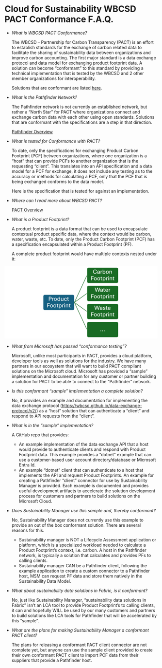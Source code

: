 # Cloud for Sustainability WBCSD PACT Conformance F.A.Q.

- *What is WBCSD PACT Conformance?*

  The WBCSD – Partnership for Carbon Transparency (PACT) is an effort to establish standards for the exchange of carbon related data to facilitate the sharing of sustainability data between organizations and improve carbon accounting. The first major standard is a data exchange protocol and data model for exchanging product footprint data.  A solution can become “conformant” to this standard by providing a technical implementation that is tested by the WBCSD and 2 other member organizations for interoperability.

  Solutions that are conformant are listed [here](https://catalog.carbon-transparency.com). 

- *What is the Pathfinder Network?*

  The Pathfinder network is not currently an established network, but rather a “North Star” for PACT where organizations connect and exchange carbon data with each other using open standards. Solutions that are conformant with the specifications are a step in that direction. 

  [Pathfinder Overview](https://www.carbon-transparency.com/media/srhhloun/pathfinder-framework.pdf)

- *What is tested for Conformance with PACT?*

  To date, only the specifications for exchanging Product Carbon Footprint (PCF) between organizations, where one organization is a “host” that can provide PCFs to another organization that is the requesting “client”. This translates into an API specification and a data model for a PCF for exchange, it does not include any testing as to the accuracy or methods for calculating a PCF, only that the PCF that is being exchanged conforms to the data model.

  Here is the specification that is tested for against an implementation.

- *Where can I read more about WBCSD PACT?*

  [PACT Overview](https://www.carbon-transparency.com)

- *What is a Product Footprint?*

  A product footprint is a data format that can be used to encapsulate contextual product specific data, where the context would be carbon, water, waste, etc.  To date, only the Product Carbon Footprint (PCF) has a specification encapsulated within a Product Footprint (PF).

  A complete product footprint would have multiple contexts nested under it:

![Product Footprint](./images/pf.png)

- *What from Microsoft has passed “conformance testing”?*

  Microsoft, unlike most participants in PACT, provides a cloud platform, developer tools as well as solutions for the industry. We have many partners in our ecosystem that will want to build PACT compliant solutions on the Microsoft cloud.  Microsoft has provided a “sample” implementation and documentation for any customer or partner building a solution for PACT to be able to connect to the “Pathfinder” network.

- *Is this conformant “sample” implementation a complete solution?*

  No, it provides an example and documentation for implementing the data exchange protocol (https://wbcsd.github.io/data-exchange-protocol/v2/) as a “host” solution that can authenticate a “client” and respond to API requests from the “client”.

- *What is in the “sample” implementation?*

  A GitHub repo that provides:
  - An example implementation of the data exchange API that a host would provide to authenticate clients and respond with Product Footprint data.  This example provides a “dotnet” example that can use a customer-based user account directory/database or Microsoft Entra Id.
  - An example “dotnet” client that can authenticate to a host that implements the API and request Product Footprints. An example for creating a Pathfinder “client” connector for use by Sustainability Manager is provided.
  Each example is documented and provides useful development artifacts to accelerate the solution development process for customers and partners to build solutions on the Microsoft Cloud.

- *Does Sustainability Manager use this sample and, thereby conformant?*

  No, Sustainability Manager does not currently use this example to provide an out of the box conformant solution. There are several reasons for this.
  - Sustainability manager is NOT a Lifecycle Assessment application or platform, which is a specialized workload needed to calculate a Product Footprint’s context, i.e. carbon. A host in the Pathfinder network, is typically a solution that calculates and provides PFs to calling clients.
  - Sustainability manager CAN be a Pathfinder client, following the example application to create a custom connector to a Pathfinder host, MSM can request PF data and store them natively in the Sustainability Data Model.

- *What about sustainability data solutions in Fabric, is it conformant?*

  No, just like Sustainability Manager, “sustainability data solutions in Fabric” isn’t an LCA tool to provide Product Footprint’s to calling clients, it can and hopefully WILL be used by our many customers and partners to build solutions like LCA tools for Pathfinder that will be accelerated by this “sample”.

- *What are the plans for making Sustainability Manager a conformant PACT client?*

  The plans for releasing a conformant PACT client connector are not complete yet, but anyone can use the sample client provided to create their own conformant PACT client to import PCF data from their suppliers that provide a Pathfinder host.

